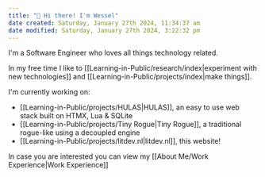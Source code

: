 ```yaml
---
title: "👋 Hi there! I'm Wessel"
date created: Saturday, January 27th 2024, 11:34:37 am
date modified: Saturday, January 27th 2024, 3:22:32 pm
---
```


I'm a Software Engineer who loves all things technology related.

In my free time I like to [[Learning-in-Public/research/index|experiment with new technologies]] and [[Learning-in-Public/projects/index|make things]].

I'm currently working on:

* [[Learning-in-Public/projects/HULAS|HULAS]], an easy to use web stack built on HTMX, Lua & SQLite
* [[Learning-in-Public/projects/Tiny Rogue|Tiny Rogue]], a traditional rogue-like using a decoupled engine
* [[Learning-in-Public/projects/litdev.nl|litdev.nl]], this website!

In case you are interested you can view my [[About Me/Work Experience|Work Experience]]
